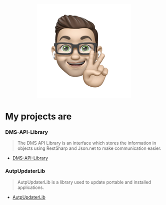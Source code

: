 <p align="center"> <a href="https://github.com/HendrikKoelbel/"> <img width="300" heigh="300" src="https://raw.githubusercontent.com/HendrikKoelbel/HendrikKoelbel.github.io/master/img/IMG_2465_transparent.png"/> </a> </p>

# My projects are

### DMS-API-Library
> The DMS API Library is an interface which stores the information in objects using RestSharp and Json.net to make communication easier.
- [DMS-API-Library](https://github.com/HendrikKoelbel/DMS-API-Library)

### AutpUpdaterLib
> AutpUpdaterLib is a library used to update portable and installed applications.
- [AutpUpdaterLib](https://github.com/HenkLab/AutoUpdaterLib)
